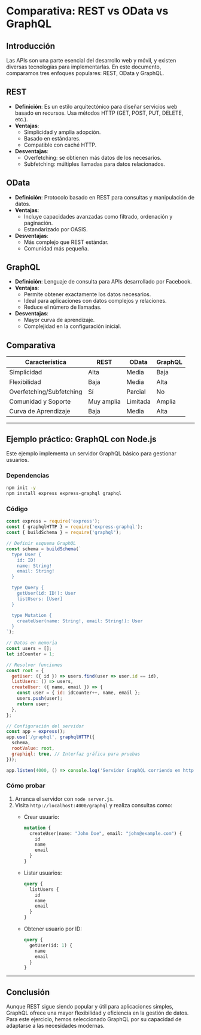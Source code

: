 
# Comparativa: REST vs OData vs GraphQL

## Introducción

Las APIs son una parte esencial del desarrollo web y móvil, y existen diversas tecnologías para implementarlas. En este documento, comparamos tres enfoques populares: REST, OData y GraphQL.

## REST

- **Definición**: Es un estilo arquitectónico para diseñar servicios web basado en recursos. Usa métodos HTTP (GET, POST, PUT, DELETE, etc.).
- **Ventajas**:
  - Simplicidad y amplia adopción.
  - Basado en estándares.
  - Compatible con caché HTTP.
- **Desventajas**:
  - Overfetching: se obtienen más datos de los necesarios.
  - Subfetching: múltiples llamadas para datos relacionados.

## OData

- **Definición**: Protocolo basado en REST para consultas y manipulación de datos.
- **Ventajas**:
  - Incluye capacidades avanzadas como filtrado, ordenación y paginación.
  - Estandarizado por OASIS.
- **Desventajas**:
  - Más complejo que REST estándar.
  - Comunidad más pequeña.

## GraphQL

- **Definición**: Lenguaje de consulta para APIs desarrollado por Facebook.
- **Ventajas**:
  - Permite obtener exactamente los datos necesarios.
  - Ideal para aplicaciones con datos complejos y relaciones.
  - Reduce el número de llamadas.
- **Desventajas**:
  - Mayor curva de aprendizaje.
  - Complejidad en la configuración inicial.

## Comparativa

| Característica       | REST               | OData              | GraphQL           |
|----------------------|--------------------|--------------------|-------------------|
| Simplicidad          | Alta               | Media              | Baja              |
| Flexibilidad         | Baja               | Media              | Alta              |
| Overfetching/Subfetching | Sí                | Parcial            | No                |
| Comunidad y Soporte  | Muy amplia         | Limitada           | Amplia            |
| Curva de Aprendizaje | Baja               | Media              | Alta              |

---

## Ejemplo práctico: GraphQL con Node.js

Este ejemplo implementa un servidor GraphQL básico para gestionar usuarios.

### Dependencias

```bash
npm init -y
npm install express express-graphql graphql
```

### Código

```javascript
const express = require('express');
const { graphqlHTTP } = require('express-graphql');
const { buildSchema } = require('graphql');

// Definir esquema GraphQL
const schema = buildSchema(`
  type User {
    id: ID!
    name: String!
    email: String!
  }

  type Query {
    getUser(id: ID!): User
    listUsers: [User]
  }

  type Mutation {
    createUser(name: String!, email: String!): User
  }
`);

// Datos en memoria
const users = [];
let idCounter = 1;

// Resolver funciones
const root = {
  getUser: ({ id }) => users.find(user => user.id == id),
  listUsers: () => users,
  createUser: ({ name, email }) => {
    const user = { id: idCounter++, name, email };
    users.push(user);
    return user;
  },
};

// Configuración del servidor
const app = express();
app.use('/graphql', graphqlHTTP({
  schema,
  rootValue: root,
  graphiql: true, // Interfaz gráfica para pruebas
}));

app.listen(4000, () => console.log('Servidor GraphQL corriendo en http://localhost:4000/graphql'));
```

### Cómo probar

1. Arranca el servidor con `node server.js`.
2. Visita `http://localhost:4000/graphql` y realiza consultas como:
   - Crear usuario:

     ```graphql
     mutation {
       createUser(name: "John Doe", email: "john@example.com") {
         id
         name
         email
       }
     }
     ```

   - Listar usuarios:

     ```graphql
     query {
       listUsers {
         id
         name
         email
       }
     }
     ```

   - Obtener usuario por ID:

     ```graphql
     query {
       getUser(id: 1) {
         name
         email
       }
     }
     ```

---

## Conclusión

Aunque REST sigue siendo popular y útil para aplicaciones simples, GraphQL ofrece una mayor flexibilidad y eficiencia en la gestión de datos. Para este ejercicio, hemos seleccionado GraphQL por su capacidad de adaptarse a las necesidades modernas.
